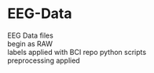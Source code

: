 # EEG-Data

EEG Data files  
begin as RAW  
labels applied with BCI repo python scripts  
preprocessing applied

